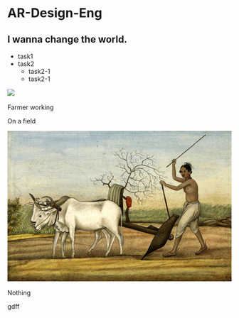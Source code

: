 # AR-Design-Eng
## I wanna change the world.

* task1
* task2
  * task2-1
  * task2-1

 ![](https://media.cnn.com/api/v1/images/stellar/prod/230925095158-01-bruce-willis-emma-willis-file.jpg?c=16x9&q=h_438,w_780,c_fill)

Farmer working 
 
On a field

 ![](Folder1/image0.jpeg)
 
Nothing


gdff
